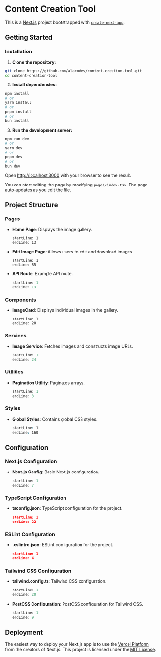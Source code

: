 # Content Creation Tool

This is a [Next.js](https://nextjs.org/) project bootstrapped with [`create-next-app`](https://github.com/vercel/next.js/tree/canary/packages/create-next-app).

## Getting Started

### Installation

1. **Clone the repository:**

```bash
git clone https://github.com/alacodes/content-creation-tool.git
cd content-creation-tool
```

2. **Install dependencies:**

```bash
npm install
# or
yarn install
# or
pnpm install
# or
bun install
```

3. **Run the development server:**

```bash
npm run dev
# or
yarn dev
# or
pnpm dev
# or
bun dev
```

Open [http://localhost:3000](http://localhost:3000) with your browser to see the result.

You can start editing the page by modifying `pages/index.tsx`. The page auto-updates as you edit the file.

## Project Structure

### Pages

- **Home Page**: Displays the image gallery.
  ```typescript:src/pages/index.tsx
  startLine: 1
  endLine: 13
  ```

- **Edit Image Page**: Allows users to edit and download images.
  ```typescript:src/pages/edit/[id].tsx
  startLine: 1
  endLine: 85
  ```

- **API Route**: Example API route.
  ```typescript:src/pages/api/hello.ts
  startLine: 1
  endLine: 13
  ```

### Components

- **ImageCard**: Displays individual images in the gallery.
  ```typescript:src/components/ImageCard.tsx
  startLine: 1
  endLine: 20
  ```

### Services

- **Image Service**: Fetches images and constructs image URLs.
  ```typescript:src/services/imageService.ts
  startLine: 1
  endLine: 24
  ```

### Utilities

- **Pagination Utility**: Paginates arrays.
  ```typescript:src/utils/pagination.ts
  startLine: 1
  endLine: 3
  ```

### Styles

- **Global Styles**: Contains global CSS styles.
  ```css:src/styles/globals.css
  startLine: 1
  endLine: 160
  ```

## Configuration

### Next.js Configuration

- **Next.js Config**: Basic Next.js configuration.
  ```next.config.mjs
  startLine: 1
  endLine: 7
  ```

### TypeScript Configuration

- **tsconfig.json**: TypeScript configuration for the project.
  ```json:tsconfig.json
  startLine: 1
  endLine: 22
  ```

### ESLint Configuration

- **.eslintrc.json**: ESLint configuration for the project.
  ```json:.eslintrc.json
  startLine: 1
  endLine: 4
  ```

### Tailwind CSS Configuration

- **tailwind.config.ts**: Tailwind CSS configuration.
  ```typescript:tailwind.config.ts
  startLine: 1
  endLine: 20
  ```

- **PostCSS Configuration**: PostCSS configuration for Tailwind CSS.
  ```postcss.config.mjs
  startLine: 1
  endLine: 9
  ```

## Deployment

The easiest way to deploy your Next.js app is to use the [Vercel Platform](https://vercel.com/new?utm_medium=default-template&filter=next.js&utm_source=create-next-app&utm_campaign=create-next-app-readme) from the creators of Next.js.
This project is licensed under the [MIT License](LICENSE).
